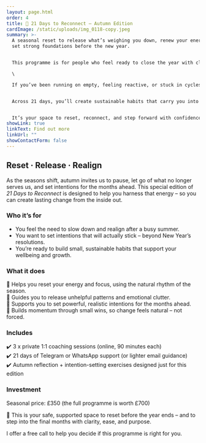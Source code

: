 ```yaml
---
layout: page.html
order: 4
title: 🍂 21 Days to Reconnect – Autumn Edition
cardImage: /static/uploads/img_0118-copy.jpeg
summary: >-
  A seasonal reset to release what’s weighing you down, renew your energy, and
  set strong foundations before the new year.


  This programme is for people who feel ready to close the year with clarity and purpose, instead of dragging old habits and pressure into January. \

  \

  If you’ve been running on empty, feeling reactive, or stuck in cycles that drain you, this is your chance to pause, reset, and realign.


  Across 21 days, you’ll create sustainable habits that carry you into the new year with more balance, ease, and energy – so change feels natural, not forced.


  It’s your space to reset, reconnect, and step forward with confidence.
showLink: true
linkText: Find out more
linkUrl: ""
showContactForm: false
---
```

## **Reset · Release · Realign**

As the seasons shift, autumn invites us to pause, let go of what no longer serves us, and set intentions for the months ahead. This special edition of *21 Days to Reconnect* is designed to help you harness that energy – so you can create lasting change from the inside out.

### Who it’s for

* You feel the need to slow down and realign after a busy summer.
* You want to set intentions that will actually stick – beyond New Year’s resolutions.
* You’re ready to build small, sustainable habits that support your wellbeing and growth.

### What it does

🍂 Helps you reset your energy and focus, using the natural rhythm of the season.\
🍂 Guides you to release unhelpful patterns and emotional clutter.\
🍂 Supports you to set powerful, realistic intentions for the months ahead.\
🍂 Builds momentum through small wins, so change feels natural – not forced.

### Includes

✔️ 3 x private 1:1 coaching sessions (online, 90 minutes each)\
✔️ 21 days of Telegram or WhatsApp support (or lighter email guidance)\
✔️ Autumn reflection + intention-setting exercises designed just for this edition

### Investment

Seasonal price: £350 (the full programme is worth £700)

🍂 This is your safe, supported space to reset before the year ends – and to step into the final months with clarity, ease, and purpose.

I offer a free call to help you decide if this programme is right for you.
